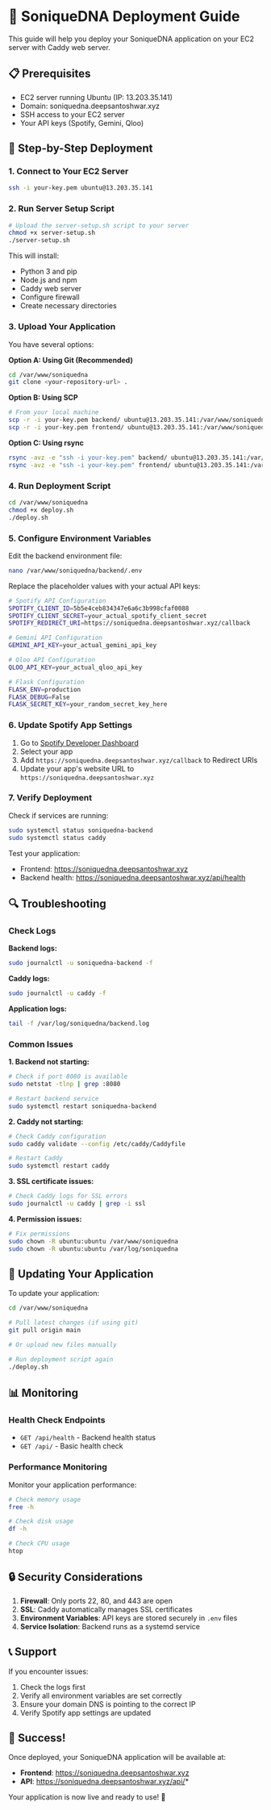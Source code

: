 # 🚀 SoniqueDNA Deployment Guide

This guide will help you deploy your SoniqueDNA application on your EC2 server with Caddy web server.

## 📋 Prerequisites

- EC2 server running Ubuntu (IP: 13.203.35.141)
- Domain: soniquedna.deepsantoshwar.xyz
- SSH access to your EC2 server
- Your API keys (Spotify, Gemini, Qloo)

## 🔧 Step-by-Step Deployment

### 1. **Connect to Your EC2 Server**

```bash
ssh -i your-key.pem ubuntu@13.203.35.141
```

### 2. **Run Server Setup Script**

```bash
# Upload the server-setup.sh script to your server
chmod +x server-setup.sh
./server-setup.sh
```

This will install:
- Python 3 and pip
- Node.js and npm
- Caddy web server
- Configure firewall
- Create necessary directories

### 3. **Upload Your Application**

You have several options:

**Option A: Using Git (Recommended)**
```bash
cd /var/www/soniquedna
git clone <your-repository-url> .
```

**Option B: Using SCP**
```bash
# From your local machine
scp -r -i your-key.pem backend/ ubuntu@13.203.35.141:/var/www/soniquedna/
scp -r -i your-key.pem frontend/ ubuntu@13.203.35.141:/var/www/soniquedna/
```

**Option C: Using rsync**
```bash
rsync -avz -e "ssh -i your-key.pem" backend/ ubuntu@13.203.35.141:/var/www/soniquedna/backend/
rsync -avz -e "ssh -i your-key.pem" frontend/ ubuntu@13.203.35.141:/var/www/soniquedna/frontend/
```

### 4. **Run Deployment Script**

```bash
cd /var/www/soniquedna
chmod +x deploy.sh
./deploy.sh
```

### 5. **Configure Environment Variables**

Edit the backend environment file:
```bash
nano /var/www/soniquedna/backend/.env
```

Replace the placeholder values with your actual API keys:
```bash
# Spotify API Configuration
SPOTIFY_CLIENT_ID=5b5e4ceb834347e6a6c3b998cfaf0088
SPOTIFY_CLIENT_SECRET=your_actual_spotify_client_secret
SPOTIFY_REDIRECT_URI=https://soniquedna.deepsantoshwar.xyz/callback

# Gemini API Configuration
GEMINI_API_KEY=your_actual_gemini_api_key

# Qloo API Configuration
QLOO_API_KEY=your_actual_qloo_api_key

# Flask Configuration
FLASK_ENV=production
FLASK_DEBUG=False
FLASK_SECRET_KEY=your_random_secret_key_here
```

### 6. **Update Spotify App Settings**

1. Go to [Spotify Developer Dashboard](https://developer.spotify.com/dashboard)
2. Select your app
3. Add `https://soniquedna.deepsantoshwar.xyz/callback` to Redirect URIs
4. Update your app's website URL to `https://soniquedna.deepsantoshwar.xyz`

### 7. **Verify Deployment**

Check if services are running:
```bash
sudo systemctl status soniquedna-backend
sudo systemctl status caddy
```

Test your application:
- Frontend: https://soniquedna.deepsantoshwar.xyz
- Backend health: https://soniquedna.deepsantoshwar.xyz/api/health

## 🔍 Troubleshooting

### Check Logs

**Backend logs:**
```bash
sudo journalctl -u soniquedna-backend -f
```

**Caddy logs:**
```bash
sudo journalctl -u caddy -f
```

**Application logs:**
```bash
tail -f /var/log/soniquedna/backend.log
```

### Common Issues

**1. Backend not starting:**
```bash
# Check if port 8080 is available
sudo netstat -tlnp | grep :8080

# Restart backend service
sudo systemctl restart soniquedna-backend
```

**2. Caddy not starting:**
```bash
# Check Caddy configuration
sudo caddy validate --config /etc/caddy/Caddyfile

# Restart Caddy
sudo systemctl restart caddy
```

**3. SSL certificate issues:**
```bash
# Check Caddy logs for SSL errors
sudo journalctl -u caddy | grep -i ssl
```

**4. Permission issues:**
```bash
# Fix permissions
sudo chown -R ubuntu:ubuntu /var/www/soniquedna
sudo chown -R ubuntu:ubuntu /var/log/soniquedna
```

## 🔄 Updating Your Application

To update your application:

```bash
cd /var/www/soniquedna

# Pull latest changes (if using git)
git pull origin main

# Or upload new files manually

# Run deployment script again
./deploy.sh
```

## 📊 Monitoring

### Health Check Endpoints

- `GET /api/health` - Backend health status
- `GET /api/` - Basic health check

### Performance Monitoring

Monitor your application performance:
```bash
# Check memory usage
free -h

# Check disk usage
df -h

# Check CPU usage
htop
```

## 🔒 Security Considerations

1. **Firewall**: Only ports 22, 80, and 443 are open
2. **SSL**: Caddy automatically manages SSL certificates
3. **Environment Variables**: API keys are stored securely in `.env` files
4. **Service Isolation**: Backend runs as a systemd service

## 📞 Support

If you encounter issues:

1. Check the logs first
2. Verify all environment variables are set correctly
3. Ensure your domain DNS is pointing to the correct IP
4. Verify Spotify app settings are updated

## 🎉 Success!

Once deployed, your SoniqueDNA application will be available at:
- **Frontend**: https://soniquedna.deepsantoshwar.xyz
- **API**: https://soniquedna.deepsantoshwar.xyz/api/*

Your application is now live and ready to use! 🚀 